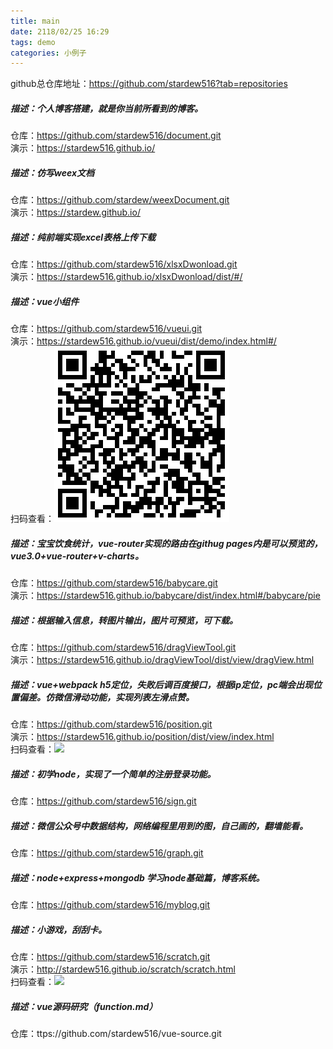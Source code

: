 ```yaml
---
title: main
date: 2118/02/25 16:29
tags: demo
categories: 小例子
---
```


github总仓库地址：https://github.com/stardew516?tab=repositories  

##### 描述：个人博客搭建，就是你当前所看到的博客。  
仓库：https://github.com/stardew516/document.git  
演示：https://stardew516.github.io/  

##### 描述：仿写weex文档  
仓库：https://github.com/stardew/weexDocument.git  
演示：https://stardew.github.io/  

##### 描述：纯前端实现excel表格上传下载  
仓库：https://github.com/stardew516/xlsxDwonload.git  
演示：https://stardew516.github.io/xlsxDwonload/dist/#/  
  
##### 描述：vue小组件  
仓库：https://github.com/stardew516/vueui.git  
演示：https://stardew516.github.io/vueui/dist/demo/index.html#/  
扫码查看：![](https://raw.githubusercontent.com/stardew516/vueui/master/src/static/img/%E6%95%88%E6%9E%9C%E6%BC%94%E7%A4%BA.png)  
  
##### 描述：宝宝饮食统计，vue-router实现的路由在githug pages内是可以预览的，vue3.0+vue-router+v-charts。  
仓库：https://github.com/stardew516/babycare.git  
演示：https://stardew516.github.io/babycare/dist/index.html#/babycare/pie  
  
##### 描述：根据输入信息，转图片输出，图片可预览，可下载。  
仓库：https://github.com/stardew516/dragViewTool.git  
演示：https://stardew516.github.io/dragViewTool/dist/view/dragView.html  
  
##### 描述：vue+webpack h5定位，失败后调百度接口，根据ip定位，pc端会出现位置偏差。仿微信滑动功能，实现列表左滑点赞。  
仓库：https://github.com/stardew516/position.git  
演示：https://stardew516.github.io/position/dist/view/index.html  
扫码查看：![](https://segmentfault.com/img/bVbdI5N)  
  
##### 描述：初学node，实现了一个简单的注册登录功能。  
仓库：https://github.com/stardew516/sign.git  
  
##### 描述：微信公众号中数据结构，网络编程里用到的图，自己画的，翻墙能看。  
仓库：https://github.com/stardew516/graph.git  
  
##### 描述：node+express+mongodb 学习node基础篇，博客系统。  
仓库：https://github.com/stardew516/myblog.git  
  
##### 描述：小游戏，刮刮卡。  
仓库：https://github.com/stardew516/scratch.git  
演示：http://stardew516.github.io/scratch/scratch.html  
扫码查看：![](https://segmentfault.com/img/bVbdI56)  
  
##### 描述：vue源码研究（function.md）  
仓库：ttps://github.com/stardew516/vue-source.git  
  
